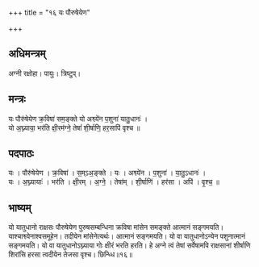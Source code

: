 +++
title = "१६ यः पौरुषेयेण"

+++
## अधिमन्त्रम्
अग्नी रक्षोहा। पायुः। त्रिष्टुप्।

## मन्त्रः
यः पौरु॑षेयेण क्र॒विषा॑ सम॒ङ्क्ते यो अश्व्ये॑न प॒शुना॑ यातु॒धानः॑ ।  
यो अ॒घ्न्याया॒ भर॑ति क्षी॒रम॑ग्ने॒ तेषां॑ शी॒र्षाणि॒ हर॒सापि॑ वृश्च ॥

## पदपाठः
यः । पौरु॑षेयेण । क्र॒विषा॑ । स॒म्ऽअ॒ङ्क्ते । यः । अश्व्ये॑न । प॒शुना॑ । या॒तु॒ऽधानः॑ ।  
यः । अ॒घ्न्यायाः॑ । भर॑ति । क्षी॒रम् । अ॒ग्ने॒ । तेषा॑म् । शी॒र्षाणि॑ । हर॑सा । अपि॑ । वृ॒श्च॒ ॥

## भाष्यम्
यो यातुधानो राक्षसः पौरुषेयेण पुरुषसम्बन्धिना क्रविषा मांसेन समङ्क्ते आत्मानं सङ्गमयति। याश्चाश्व्येनाश्वसमूहेन। तदीयेन मांसेनेत्यर्थः। आत्मानं सङ्गमयति। यो वा यातुधानोऽन्येन पशुनात्मानं सङ्गमयति। यो वा यातुधानोऽघ्न्याया गोः क्षीरं भरति हरति। हे अग्ने त्वं तेषां सर्वेषामपि राक्षसानां शीर्षाणि शिरांसि हरसा त्वदीयेन तेजसा वृश्च। छिन्ध्धि॥१६॥